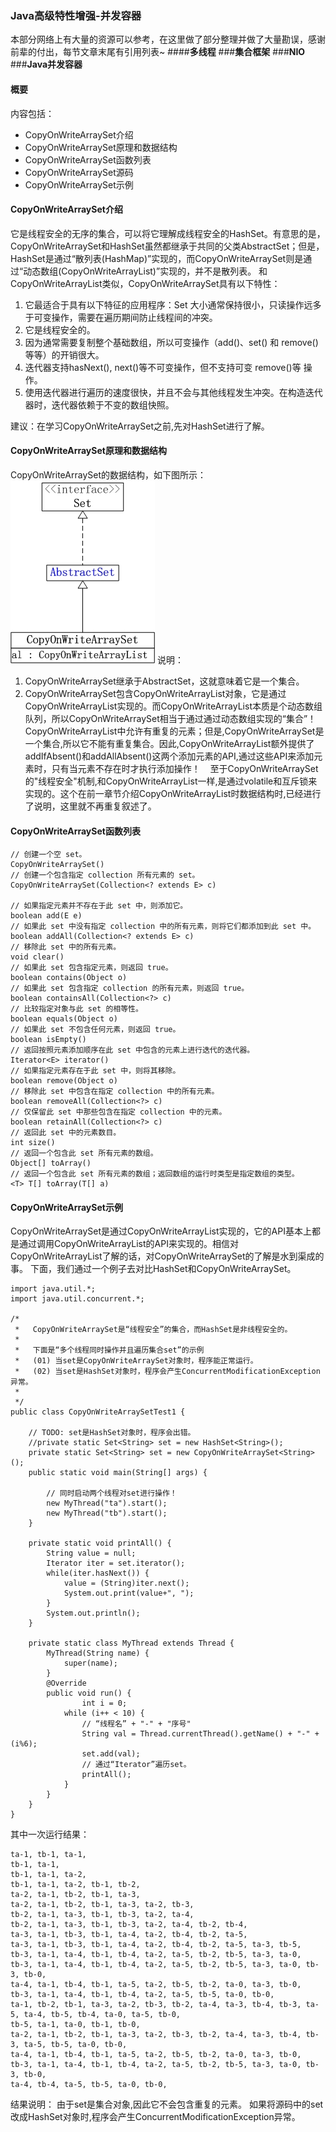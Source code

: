 ### **Java高级特性增强-并发容器**
本部分网络上有大量的资源可以参考，在这里做了部分整理并做了大量勘误，感谢前辈的付出，每节文章末尾有引用列表~
####**多线程**
###**集合框架**
###**NIO**
###**Java并发容器**

#### 概要
内容包括：
* CopyOnWriteArraySet介绍
* CopyOnWriteArraySet原理和数据结构
* CopyOnWriteArraySet函数列表
* CopyOnWriteArraySet源码
* CopyOnWriteArraySet示例

#### CopyOnWriteArraySet介绍
它是线程安全的无序的集合，可以将它理解成线程安全的HashSet。有意思的是，CopyOnWriteArraySet和HashSet虽然都继承于共同的父类AbstractSet；但是，HashSet是通过“散列表(HashMap)”实现的，而CopyOnWriteArraySet则是通过“动态数组(CopyOnWriteArrayList)”实现的，并不是散列表。
和CopyOnWriteArrayList类似，CopyOnWriteArraySet具有以下特性：
1. 它最适合于具有以下特征的应用程序：Set 大小通常保持很小，只读操作远多于可变操作，需要在遍历期间防止线程间的冲突。
2. 它是线程安全的。
3. 因为通常需要复制整个基础数组，所以可变操作（add()、set() 和 remove() 等等）的开销很大。
4. 迭代器支持hasNext(), next()等不可变操作，但不支持可变 remove()等 操作。
5. 使用迭代器进行遍历的速度很快，并且不会与其他线程发生冲突。在构造迭代器时，迭代器依赖于不变的数组快照。

建议：在学习CopyOnWriteArraySet之前,先对HashSet进行了解。

#### CopyOnWriteArraySet原理和数据结构

CopyOnWriteArraySet的数据结构，如下图所示：![126a88369f7024046d46da2fb20bba03](大数据成神之路-Java高级特性增强(CopyOnWriteArraySet).resources/F023A78F-7010-495C-B34F-FBCDE1801AF8.jpg)
说明：  
1. CopyOnWriteArraySet继承于AbstractSet，这就意味着它是一个集合。  
2. CopyOnWriteArraySet包含CopyOnWriteArrayList对象，它是通过CopyOnWriteArrayList实现的。而CopyOnWriteArrayList本质是个动态数组队列，所以CopyOnWriteArraySet相当于通过通过动态数组实现的“集合”！ CopyOnWriteArrayList中允许有重复的元素；但是,CopyOnWriteArraySet是一个集合,所以它不能有重复集合。因此,CopyOnWriteArrayList额外提供了addIfAbsent()和addAllAbsent()这两个添加元素的API,通过这些API来添加元素时，只有当元素不存在时才执行添加操作！   
至于CopyOnWriteArraySet的"线程安全"机制,和CopyOnWriteArrayList一样,是通过volatile和互斥锁来实现的。这个在前一章节介绍CopyOnWriteArrayList时数据结构时,已经进行了说明，这里就不再重复叙述了。

#### CopyOnWriteArraySet函数列表
```
// 创建一个空 set。
CopyOnWriteArraySet()
// 创建一个包含指定 collection 所有元素的 set。
CopyOnWriteArraySet(Collection<? extends E> c)

// 如果指定元素并不存在于此 set 中，则添加它。
boolean add(E e)
// 如果此 set 中没有指定 collection 中的所有元素，则将它们都添加到此 set 中。
boolean addAll(Collection<? extends E> c)
// 移除此 set 中的所有元素。
void clear()
// 如果此 set 包含指定元素，则返回 true。
boolean contains(Object o)
// 如果此 set 包含指定 collection 的所有元素，则返回 true。
boolean containsAll(Collection<?> c)
// 比较指定对象与此 set 的相等性。
boolean equals(Object o)
// 如果此 set 不包含任何元素，则返回 true。
boolean isEmpty()
// 返回按照元素添加顺序在此 set 中包含的元素上进行迭代的迭代器。
Iterator<E> iterator()
// 如果指定元素存在于此 set 中，则将其移除。
boolean remove(Object o)
// 移除此 set 中包含在指定 collection 中的所有元素。
boolean removeAll(Collection<?> c)
// 仅保留此 set 中那些包含在指定 collection 中的元素。
boolean retainAll(Collection<?> c)
// 返回此 set 中的元素数目。
int size()
// 返回一个包含此 set 所有元素的数组。
Object[] toArray()
// 返回一个包含此 set 所有元素的数组；返回数组的运行时类型是指定数组的类型。
<T> T[] toArray(T[] a)
```
#### CopyOnWriteArraySet示例
CopyOnWriteArraySet是通过CopyOnWriteArrayList实现的，它的API基本上都是通过调用CopyOnWriteArrayList的API来实现的。相信对CopyOnWriteArrayList了解的话，对CopyOnWriteArraySet的了解是水到渠成的事。
下面，我们通过一个例子去对比HashSet和CopyOnWriteArraySet。
```
import java.util.*;
import java.util.concurrent.*;

/*
 *   CopyOnWriteArraySet是“线程安全”的集合，而HashSet是非线程安全的。
 *
 *   下面是“多个线程同时操作并且遍历集合set”的示例
 *   (01) 当set是CopyOnWriteArraySet对象时，程序能正常运行。
 *   (02) 当set是HashSet对象时，程序会产生ConcurrentModificationException异常。
 *
 */
public class CopyOnWriteArraySetTest1 {

    // TODO: set是HashSet对象时，程序会出错。
    //private static Set<String> set = new HashSet<String>();
    private static Set<String> set = new CopyOnWriteArraySet<String>();
    public static void main(String[] args) {
    
        // 同时启动两个线程对set进行操作！
        new MyThread("ta").start();
        new MyThread("tb").start();
    }

    private static void printAll() {
        String value = null;
        Iterator iter = set.iterator();
        while(iter.hasNext()) {
            value = (String)iter.next();
            System.out.print(value+", ");
        }
        System.out.println();
    }

    private static class MyThread extends Thread {
        MyThread(String name) {
            super(name);
        }
        @Override
        public void run() {
                int i = 0;
            while (i++ < 10) {
                // “线程名” + "-" + "序号"
                String val = Thread.currentThread().getName() + "-" + (i%6);
                set.add(val);
                // 通过“Iterator”遍历set。
                printAll();
            }
        }
    }
}
```
其中一次运行结果：
```
ta-1, tb-1, ta-1, 
tb-1, ta-1, 
tb-1, ta-1, ta-2, 
tb-1, ta-1, ta-2, tb-1, tb-2, 
ta-2, ta-1, tb-2, tb-1, ta-3, 
ta-2, ta-1, tb-2, tb-1, ta-3, ta-2, tb-3, 
tb-2, ta-1, ta-3, tb-1, tb-3, ta-2, ta-4, 
tb-2, ta-1, ta-3, tb-1, tb-3, ta-2, ta-4, tb-2, tb-4, 
ta-3, ta-1, tb-3, tb-1, ta-4, ta-2, tb-4, tb-2, ta-5, 
ta-3, ta-1, tb-3, tb-1, ta-4, ta-2, tb-4, tb-2, ta-5, ta-3, tb-5, 
tb-3, ta-1, ta-4, tb-1, tb-4, ta-2, ta-5, tb-2, tb-5, ta-3, ta-0, 
tb-3, ta-1, ta-4, tb-1, tb-4, ta-2, ta-5, tb-2, tb-5, ta-3, ta-0, tb-3, tb-0, 
ta-4, ta-1, tb-4, tb-1, ta-5, ta-2, tb-5, tb-2, ta-0, ta-3, tb-0, 
tb-3, ta-1, ta-4, tb-1, tb-4, ta-2, ta-5, tb-5, ta-0, tb-0, 
ta-1, tb-2, tb-1, ta-3, ta-2, tb-3, tb-2, ta-4, ta-3, tb-4, tb-3, ta-5, ta-4, tb-5, tb-4, ta-0, ta-5, tb-0, 
tb-5, ta-1, ta-0, tb-1, tb-0, 
ta-2, ta-1, tb-2, tb-1, ta-3, ta-2, tb-3, tb-2, ta-4, ta-3, tb-4, tb-3, ta-5, tb-5, ta-0, tb-0, 
ta-4, ta-1, tb-4, tb-1, ta-5, ta-2, tb-5, tb-2, ta-0, ta-3, tb-0, 
tb-3, ta-1, ta-4, tb-1, tb-4, ta-2, ta-5, tb-2, tb-5, ta-3, ta-0, tb-3, tb-0, 
ta-4, tb-4, ta-5, tb-5, ta-0, tb-0,
```
结果说明：
由于set是集合对象,因此它不会包含重复的元素。
如果将源码中的set改成HashSet对象时,程序会产生ConcurrentModificationException异常。